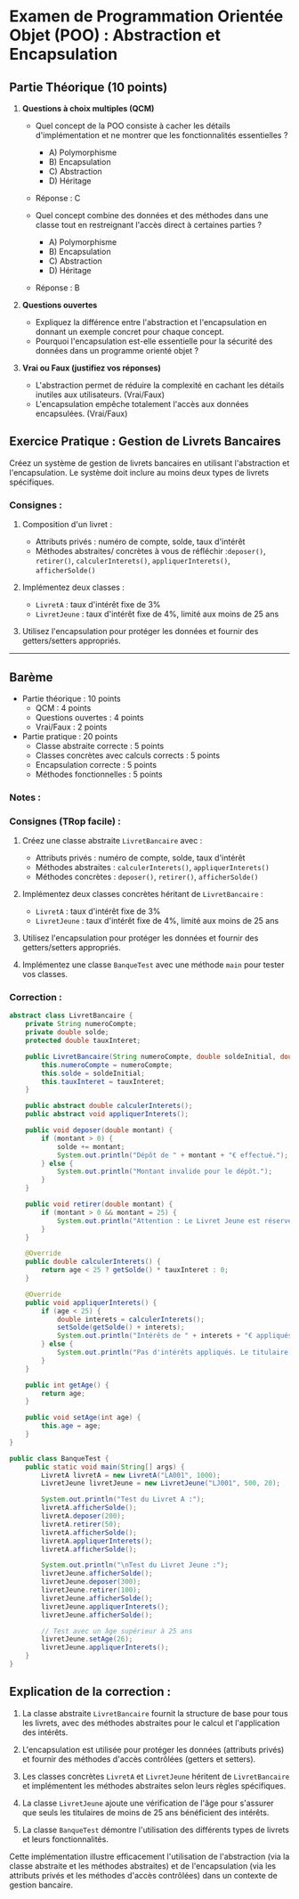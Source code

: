 
# Examen de Programmation Orientée Objet (POO) : Abstraction et Encapsulation

## **Partie Théorique (10 points)**

1. **Questions à choix multiples (QCM)**
    - Quel concept de la POO consiste à cacher les détails d'implémentation et ne montrer que les fonctionnalités essentielles ?
        - A) Polymorphisme
        - B) Encapsulation
        - C) Abstraction
        - D) Héritage
    - Réponse : C

    - Quel concept combine des données et des méthodes dans une classe tout en restreignant l'accès direct à certaines parties ?
        - A) Polymorphisme
        - B) Encapsulation
        - C) Abstraction
        - D) Héritage
    - Réponse : B

2. **Questions ouvertes**
    - Expliquez la différence entre l'abstraction et l'encapsulation en donnant un exemple concret pour chaque concept.
    - Pourquoi l'encapsulation est-elle essentielle pour la sécurité des données dans un programme orienté objet ?

3. **Vrai ou Faux (justifiez vos réponses)**
    - L'abstraction permet de réduire la complexité en cachant les détails inutiles aux utilisateurs. (Vrai/Faux)
    - L'encapsulation empêche totalement l'accès aux données encapsulées. (Vrai/Faux)

    
## Exercice Pratique : Gestion de Livrets Bancaires

Créez un système de gestion de livrets bancaires en utilisant l'abstraction et l'encapsulation. 
Le système doit inclure au moins deux types de livrets spécifiques.

### Consignes :

1. Composition d'un livret :
    - Attributs privés : numéro de compte, solde, taux d'intérêt
    - Méthodes abstraites/ concrètes à vous de réfléchir :`deposer()`, `retirer()`, `calculerInterets()`, `appliquerInterets()`, `afficherSolde()`

2. Implémentez deux classes :
    - `LivretA` : taux d'intérêt fixe de 3%
    - `LivretJeune` : taux d'intérêt fixe de 4%, limité aux moins de 25 ans

3. Utilisez l'encapsulation pour protéger les données et fournir des getters/setters appropriés.

---

## **Barème**
- Partie théorique : 10 points
    - QCM : 4 points
    - Questions ouvertes : 4 points
    - Vrai/Faux : 2 points
- Partie pratique : 20 points
    - Classe abstraite correcte : 5 points
    - Classes concrètes avec calculs corrects : 5 points
    - Encapsulation correcte : 5 points
    - Méthodes fonctionnelles : 5 points



### Notes :

### Consignes (TRop facile) :

1. Créez une classe abstraite `LivretBancaire` avec :
    - Attributs privés : numéro de compte, solde, taux d'intérêt
    - Méthodes abstraites : `calculerInterets()`, `appliquerInterets()`
    - Méthodes concrètes : `deposer()`, `retirer()`, `afficherSolde()`

2. Implémentez deux classes concrètes héritant de `LivretBancaire` :
    - `LivretA` : taux d'intérêt fixe de 3%
    - `LivretJeune` : taux d'intérêt fixe de 4%, limité aux moins de 25 ans

3. Utilisez l'encapsulation pour protéger les données et fournir des getters/setters appropriés.

4. Implémentez une classe `BanqueTest` avec une méthode `main` pour tester vos classes.

### Correction :

```java
abstract class LivretBancaire {
    private String numeroCompte;
    private double solde;
    protected double tauxInteret;

    public LivretBancaire(String numeroCompte, double soldeInitial, double tauxInteret) {
        this.numeroCompte = numeroCompte;
        this.solde = soldeInitial;
        this.tauxInteret = tauxInteret;
    }

    public abstract double calculerInterets();
    public abstract void appliquerInterets();

    public void deposer(double montant) {
        if (montant > 0) {
            solde += montant;
            System.out.println("Dépôt de " + montant + "€ effectué.");
        } else {
            System.out.println("Montant invalide pour le dépôt.");
        }
    }

    public void retirer(double montant) {
        if (montant > 0 && montant = 25) {
            System.out.println("Attention : Le Livret Jeune est réservé aux moins de 25 ans.");
        }
    }

    @Override
    public double calculerInterets() {
        return age < 25 ? getSolde() * tauxInteret : 0;
    }

    @Override
    public void appliquerInterets() {
        if (age < 25) {
            double interets = calculerInterets();
            setSolde(getSolde() + interets);
            System.out.println("Intérêts de " + interets + "€ appliqués au Livret Jeune.");
        } else {
            System.out.println("Pas d'intérêts appliqués. Le titulaire a 25 ans ou plus.");
        }
    }

    public int getAge() {
        return age;
    }

    public void setAge(int age) {
        this.age = age;
    }
}

public class BanqueTest {
    public static void main(String[] args) {
        LivretA livretA = new LivretA("LA001", 1000);
        LivretJeune livretJeune = new LivretJeune("LJ001", 500, 20);

        System.out.println("Test du Livret A :");
        livretA.afficherSolde();
        livretA.deposer(200);
        livretA.retirer(50);
        livretA.afficherSolde();
        livretA.appliquerInterets();
        livretA.afficherSolde();

        System.out.println("\nTest du Livret Jeune :");
        livretJeune.afficherSolde();
        livretJeune.deposer(300);
        livretJeune.retirer(100);
        livretJeune.afficherSolde();
        livretJeune.appliquerInterets();
        livretJeune.afficherSolde();

        // Test avec un âge supérieur à 25 ans
        livretJeune.setAge(26);
        livretJeune.appliquerInterets();
    }
}
```

## Explication de la correction :

1. La classe abstraite `LivretBancaire` fournit la structure de base pour tous les livrets, avec des méthodes abstraites pour le calcul et l'application des intérêts.

2. L'encapsulation est utilisée pour protéger les données (attributs privés) et fournir des méthodes d'accès contrôlées (getters et setters).

3. Les classes concrètes `LivretA` et `LivretJeune` héritent de `LivretBancaire` et implémentent les méthodes abstraites selon leurs règles spécifiques.

4. La classe `LivretJeune` ajoute une vérification de l'âge pour s'assurer que seuls les titulaires de moins de 25 ans bénéficient des intérêts.

5. La classe `BanqueTest` démontre l'utilisation des différents types de livrets et leurs fonctionnalités.

Cette implémentation illustre efficacement l'utilisation de l'abstraction (via la classe abstraite et les méthodes abstraites) et de l'encapsulation (via les attributs privés et les méthodes d'accès contrôlées) dans un contexte de gestion bancaire.


